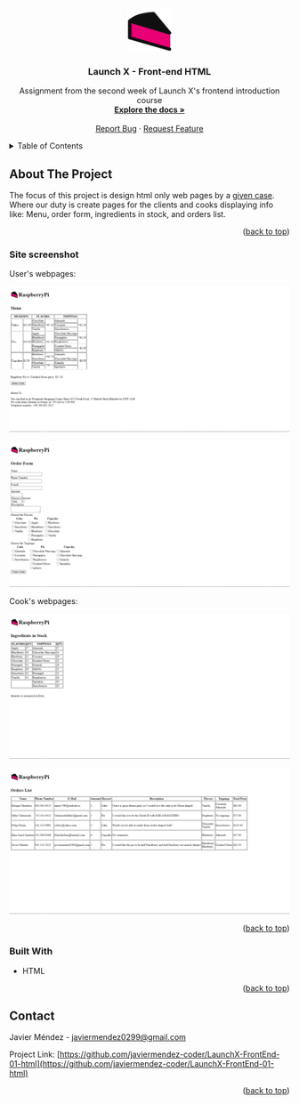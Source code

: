 <div id="top"></div>



<!-- PROJECT LOGO -->
<br />
<div align="center">
  <a href="https://github.com/javiermendez-coder/LaunchX-FrontEnd-01-html">
    <img src="images/logo.svg" alt="Logo" width="80" height="80">
  </a>

<h3 align="center">Launch X - Front-end HTML</h3>

  <p align="center">
    Assignment from the second week of Launch X's frontend introduction course
    <br />
    <a href="https://github.com/javiermendez-coder/LaunchX-FrontEnd-01-html"><strong>Explore the docs »</strong></a>
    <br />
    <br />
    <a href="https://github.com/javiermendez-coder/LaunchX-FrontEnd-01-html/issues">Report Bug</a>
    ·
    <a href="https://github.com/javiermendez-coder/LaunchX-FrontEnd-01-html/issues">Request Feature</a>
  </p>
</div>



<!-- TABLE OF CONTENTS -->
<details>
  <summary>Table of Contents</summary>
  <ol>
    <li>
      <a href="#about-the-project">About The Project</a>
      <ul>
        <li><a href="#website-screenshots">Website Screenshots</a></li>
        <li><a href="#built-with">Built With</a></li>
      </ul>
    </li>
    <li><a href="#contact">Contact</a></li>
  </ol>
</details>



<!-- ABOUT THE PROJECT -->
## About The Project

The focus of this project is design html only web pages by a [given case][launchx-case]. Where our duty is create pages for the clients and cooks displaying info like: Menu, order form, ingredients in stock, and orders list.

<p align="right">(<a href="#top">back to top</a>)</p>



### Site screenshot

User's webpages:

![menu](images/miscellaneous/menu.png)

![order-form](images/miscellaneous/order-form.png)

Cook's webpages:

![ingredients-in-stock](images/miscellaneous/ingredients-in-stock.png)

![orders-list](images/miscellaneous/orders-list.png)

<p align="right">(<a href="#top">back to top</a>)</p>



### Built With

* HTML

<p align="right">(<a href="#top">back to top</a>)</p>



<!-- CONTACT -->
## Contact

Javier Méndez - javiermendez0299@gmail.com

Project Link: [https://github.com/javiermendez-coder/LaunchX-FrontEnd-01-html](https://github.com/javiermendez-coder/LaunchX-FrontEnd-01-html)

<p align="right">(<a href="#top">back to top</a>)</p>



<!-- MARKDOWN LINKS & IMAGES -->
[launchx-case]: https://github.com/LaunchX-InnovaccionVirtual/FrontEnd-Mision/tree/main/02%20-%20HTML/practicas